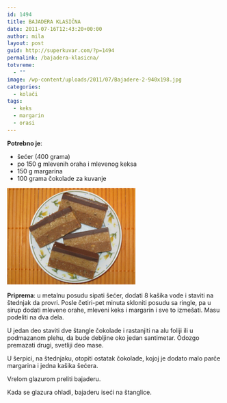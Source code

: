 ```yaml
---
id: 1494
title: BAJADERA KLASIČNA
date: 2011-07-16T12:43:20+00:00
author: mila
layout: post
guid: http://superkuvar.com/?p=1494
permalink: /bajadera-klasicna/
totvreme:
  - ""
image: /wp-content/uploads/2011/07/Bajadere-2-940x198.jpg
categories:
  - kolači
tags:
  - keks
  - margarin
  - orasi
---
```

**Potrebno je**:

  * šećer (400 grama)
  * po 150 g mlevenih oraha i mlevenog keksa
  * 150 g margarina
  * 100 grama čokolade za kuvanje

<img class="alignnone size-medium wp-image-2318" title="Bajadere 2" src="/wp-content/uploads/2011/07/Bajadere-2-1024x768.jpg" alt="" width="300" height="225" /> 

**Priprema**: u metalnu posudu sipati šećer, dodati 8 kašika vode i staviti na štednjak da provri. Posle četiri-pet minuta skloniti posudu sa ringle, pa u sirup dodati mlevene orahe, mleveni keks i margarin i sve to izmešati. Masu podeliti na dva dela.

U jedan deo staviti dve štangle čokolade i rastanjiti na alu foliji ili u podmazanom plehu, da bude debljine oko jedan santimetar. Odozgo premazati drugi, svetliji deo mase.

U šerpici, na štednjaku, otopiti ostatak čokolade, kojoj je dodato malo parče margarina i jedna kašika šećera.

Vrelom glazurom preliti bajaderu.

Kada se glazura ohladi, bajaderu iseći na štanglice.